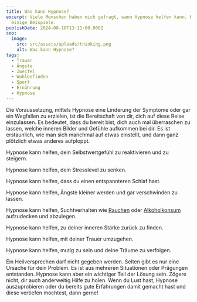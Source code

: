 ```yaml
---
title: Was kann Hypnose?
excerpt: Viele Menschen haben mich gefragt, wann Hypnose helfen kann. Hier
  einige Beispiele.
publishDate: 2024-08-18T13:11:00.000Z
seo:
  image:
    src: src/assets/uploads/thinking.png
    alt: Was kann Hypnose?
tags:
  - Trauer
  - Ängste
  - Zweifel
  - Wohlbefinden
  - Sport
  - Ernährung
  - Hypnose
---
```


Die Voraussetzung, mittels Hypnose eine Linderung der Symptome oder gar ein Wegfallen zu erzielen, ist die Bereitschaft von dir, dich auf diese Reise einzulassen. Es bedeutet, dass du bereit bist, dich auch mal überraschen zu lassen, welche inneren Bilder und Gefühle aufkommen bei dir. Es ist erstaunlich, wie man sich manchmal auf etwas einstellt, und dann ganz plötzlich etwas anderes aufploppt.

Hypnose kann helfen, dein Selbstwertgefühl zu reaktivieren und zu steigern.

Hypnose kann helfen, dein Stresslevel zu senken.

Hypnose kann helfen, dass du einen entspannteren Schlaf hast.

Hypnose kann helfen, Ängste kleiner werden und gar verschwinden zu lassen.

Hypnose kann helfen, Suchtverhalten wie [Rauchen](https://bern-hypnose.ch/hypnosetherapie/abhaengigkeit/rauchstopp-mit-hypnose/) oder [Alkoholkonsum](https://bern-hypnose.ch/hypnosetherapie/abhaengigkeit/hypnose-gegen-alkoholsucht/) aufzudecken und abzulegen.

Hypnose kann helfen, zu deiner inneren Stärke zurück zu finden.

Hypnose kann helfen, mit deiner Trauer umzugehen.

Hypnose kann helfen, mutig zu sein und deine Träume zu verfolgen.

Ein Heilversprechen darf nicht gegeben werden. Selten gibt es nur eine Ursache für dein Problem. Es ist aus mehreren Situationen oder Prägungen entstanden. Hypnose kann aber ein wichtiger Teil der Lösung sein. Zögere nicht, dir auch anderweitig Hilfe zu holen. Wenn du Lust hast, Hypnose auszuprobieren oder du bereits gute Erfahrungen damit gemacht hast und diese vertiefen möchtest, dann gerne!
